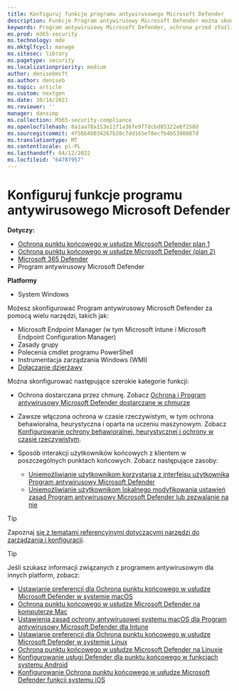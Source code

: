 ```yaml
---
title: Konfiguruj funkcje programu antywirusowego Microsoft Defender
description: Funkcje Program antywirusowy Microsoft Defender można skonfigurować przy użyciu Intune, Microsoft Endpoint Configuration Manager, zasady grupy i programu PowerShell.
keywords: Program antywirusowy Microsoft Defender, ochrona przed złośliwym kodem, zabezpieczenia, defender, konfigurowanie, konfiguracja, Config Manager, Microsoft Endpoint Configuration Manager, SCCM, Intune, MDM, zarządzanie urządzeniami przenośnymi, gp, zasady grupy, PowerShell
ms.prod: m365-security
ms.technology: mde
ms.mktglfcycl: manage
ms.sitesec: library
ms.pagetype: security
ms.localizationpriority: medium
author: denisebmsft
ms.author: deniseb
ms.topic: article
ms.custom: nextgen
ms.date: 10/14/2021
ms.reviewer: ''
manager: dansimp
ms.collection: M365-security-compliance
ms.openlocfilehash: 8a1aa78a153e11f1a36fe9f7dcbd85322e6f258d
ms.sourcegitcommit: 4f56b4b034267b28c7dd165e78ecfb4b5390087d
ms.translationtype: MT
ms.contentlocale: pl-PL
ms.lasthandoff: 04/12/2022
ms.locfileid: "64787957"
---
```

# <a name="configure-microsoft-defender-antivirus-features"></a>Konfiguruj funkcje programu antywirusowego Microsoft Defender


**Dotyczy:**

- [Ochrona punktu końcowego w usłudze Microsoft Defender plan 1](https://go.microsoft.com/fwlink/p/?linkid=2154037)
- [Ochrona punktu końcowego w usłudze Microsoft Defender (plan 2)](https://go.microsoft.com/fwlink/p/?linkid=2154037) 
- [Microsoft 365 Defender](https://go.microsoft.com/fwlink/?linkid=2118804)
- Program antywirusowy Microsoft Defender

**Platformy**
- System Windows

Możesz skonfigurować Program antywirusowy Microsoft Defender za pomocą wielu narzędzi, takich jak:

- Microsoft Endpoint Manager (w tym Microsoft Intune i Microsoft Endpoint Configuration Manager)
- Zasady grupy
- Polecenia cmdlet programu PowerShell
- Instrumentacja zarządzania Windows (WMI)
- [Dołączanie dzierżawy](/mem/configmgr/tenant-attach/)

Można skonfigurować następujące szerokie kategorie funkcji:

- Ochrona dostarczana przez chmurę. Zobacz [Ochrona i Program antywirusowy Microsoft Defender dostarczane w chmurze](cloud-protection-microsoft-defender-antivirus.md)

- Zawsze włączona ochrona w czasie rzeczywistym, w tym ochrona behawioralna, heurystyczna i oparta na uczeniu maszynowym. Zobacz [Konfigurowanie ochrony behawioralnej, heurystycznej i ochrony w czasie rzeczywistym](configure-protection-features-microsoft-defender-antivirus.md).

- Sposób interakcji użytkowników końcowych z klientem w poszczególnych punktach końcowych. Zobacz następujące zasoby:
  - [Uniemożliwianie użytkownikom korzystania z interfejsu użytkownika Program antywirusowy Microsoft Defender](prevent-end-user-interaction-microsoft-defender-antivirus.md)
  - [Uniemożliwianie użytkownikom lokalnego modyfikowania ustawień zasad Program antywirusowy Microsoft Defender lub zezwalanie na nie](configure-local-policy-overrides-microsoft-defender-antivirus.md)

> [!TIP]
> Zapoznaj [się z tematami referencyjnymi dotyczącymi narzędzi do zarządzania i konfiguracji](configuration-management-reference-microsoft-defender-antivirus.md).

> [!TIP]
> Jeśli szukasz informacji związanych z programem antywirusowym dla innych platform, zobacz:
> - [Ustawianie preferencji dla Ochrona punktu końcowego w usłudze Microsoft Defender w systemie macOS](mac-preferences.md)
> - [Ochrona punktu końcowego w usłudze Microsoft Defender na komputerze Mac](microsoft-defender-endpoint-mac.md)
> - [Ustawienia zasad ochrony antywirusowej systemu macOS dla Program antywirusowy Microsoft Defender dla Intune](/mem/intune/protect/antivirus-microsoft-defender-settings-macos)
> - [Ustawianie preferencji dla Ochrona punktu końcowego w usłudze Microsoft Defender w systemie Linux](linux-preferences.md)
> - [Ochrona punktu końcowego w usłudze Microsoft Defender na Linuxie](microsoft-defender-endpoint-linux.md)
> - [Konfigurowanie usługi Defender dla punktu końcowego w funkcjach systemu Android](android-configure.md)
> - [Konfigurowanie Ochrona punktu końcowego w usłudze Microsoft Defender funkcji systemu iOS](ios-configure-features.md)